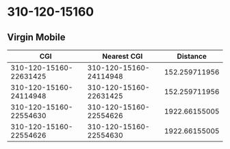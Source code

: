 # 310-120-15160
## Virgin Mobile


| CGI | Nearest CGI | Distance |
|-----|-------------|----------|
| 310-120-15160-22631425 | 310-120-15160-24114948 | 152.259711956 |
| 310-120-15160-24114948 | 310-120-15160-22631425 | 152.259711956 |
| 310-120-15160-22554630 | 310-120-15160-22554626 | 1922.66155005 |
| 310-120-15160-22554626 | 310-120-15160-22554630 | 1922.66155005 |
